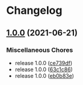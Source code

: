 # Changelog

## [1.0.0](https://www.github.com/rajesh-nitc/gcp-foundation/compare/v1.0.0...v1.0.0) (2021-06-21)


### Miscellaneous Chores

* release 1.0.0 ([ce739df](https://www.github.com/rajesh-nitc/gcp-foundation/commit/ce739df722b5be6a886297c30bc8ad517bdfe649))
* release 1.0.0 ([63c1c86](https://www.github.com/rajesh-nitc/gcp-foundation/commit/63c1c8626c8efcdc7141d6958918abfd1f1aafb2))
* release 1.0.0 ([eb0b83e](https://www.github.com/rajesh-nitc/gcp-foundation/commit/eb0b83ebd2d2675cc87369e7cee83d4779316b20))
